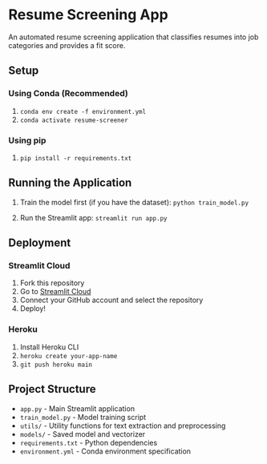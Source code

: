 # Resume Screening App

An automated resume screening application that classifies resumes into job categories and provides a fit score.

## Setup

### Using Conda (Recommended)
1. `conda env create -f environment.yml`
2. `conda activate resume-screener`

### Using pip
1. `pip install -r requirements.txt`

## Running the Application

1. Train the model first (if you have the dataset):
   `python train_model.py`

2. Run the Streamlit app:
   `streamlit run app.py`

## Deployment

### Streamlit Cloud
1. Fork this repository
2. Go to [Streamlit Cloud](https://streamlit.io/cloud)
3. Connect your GitHub account and select the repository
4. Deploy!

### Heroku
1. Install Heroku CLI
2. `heroku create your-app-name`
3. `git push heroku main`

## Project Structure
- `app.py` - Main Streamlit application
- `train_model.py` - Model training script
- `utils/` - Utility functions for text extraction and preprocessing
- `models/` - Saved model and vectorizer
- `requirements.txt` - Python dependencies
- `environment.yml` - Conda environment specification